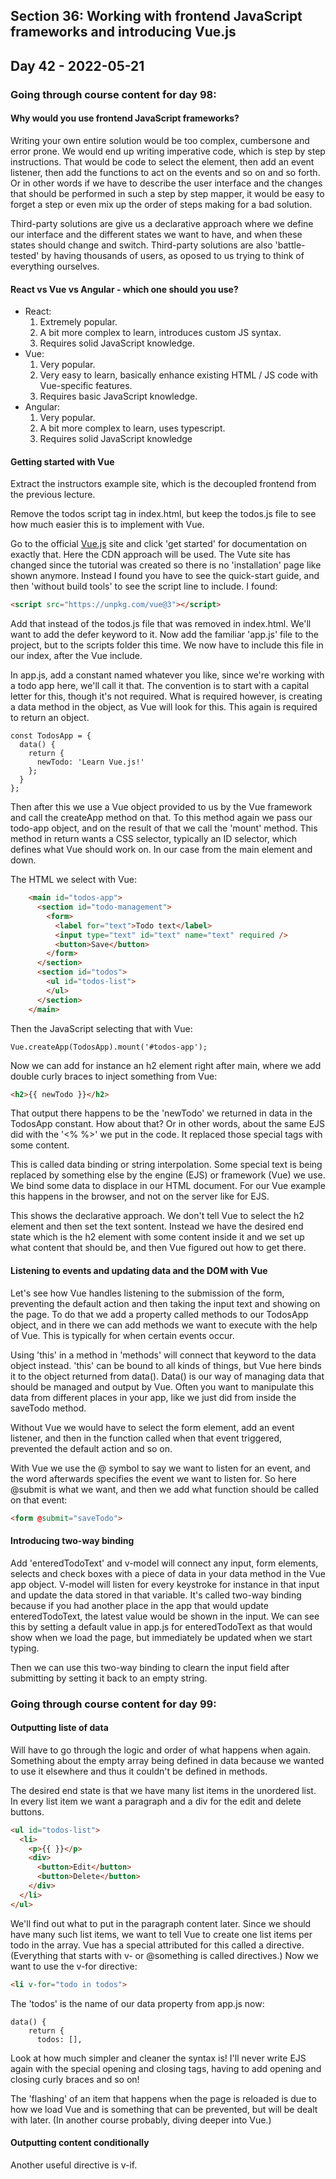 ## Section 36: Working with frontend JavaScript frameworks and introducing Vue.js

## Day 42 - 2022-05-21

### Going through course content for day 98:

#### <b>Why would you use frontend JavaScript frameworks?</b>

Writing your own entire solution would be too complex, cumbersone and error prone. We would end up writing imperative code, which is step by step instructions. That would be code to select the element, then add an event listener, then add the functions to act on the events and so on and so forth. Or in other words if we have to describe the user interface and the changes that should be performed in such a step by step mapper, it would be easy to forget a step or even mix up the order of steps making for a bad solution.

Third-party solutions are give us a declarative approach where we define our interface and the different states we want to have, and when these states should change and switch. Third-party solutions are also 'battle-tested' by having thousands of users, as oposed to us trying to think of everything ourselves.

#### <b>React vs Vue vs Angular - which one should you use?</b>

* React:
  1. Extremely popular.
  1. A bit more complex to learn, introduces custom JS syntax.
  1. Requires solid JavaScript knowledge.
* Vue:
  1. Very popular.
  1. Very easy to learn, basically enhance existing HTML / JS code with Vue-specific features.
  1. Requires basic JavaScript knowledge.
* Angular:
  1. Very popular.
  1. A bit more complex to learn, uses typescript.
  1. Requires solid JavaScript knowledge

#### <b>Getting started with Vue</b>

Extract the instructors example site, which is the decoupled frontend from the previous lecture.

Remove the todos script tag in index.html, but keep the todos.js file to see how much easier this is to implement with Vue.

Go to the official [Vue.js](https://vuejs.org) site and click 'get started' for documentation on exactly that. Here the CDN approach will be used. The Vute site has changed since the tutorial was created so there is no 'installation' page like shown anymore. Instead I found you have to see the quick-start guide, and then 'without build tools' to see the script line to include. I found:

```HTML
<script src="https://unpkg.com/vue@3"></script>
```

Add that instead of the todos.js file that was removed in index.html. We'll want to add the defer keyword to it. Now add the familiar 'app.js' file to the project, but to the scripts folder this time. We now have to include this file in our index, after the Vue include.

In app.js, add a constant named whatever you like, since we're working with a todo app here, we'll call it that. The convention is to start with a capital letter for this, though it's not required. What is required however, is creating a data method in the object, as Vue will look for this. This again is required to return an object.

```JS
const TodosApp = {
  data() {
    return {
      newTodo: 'Learn Vue.js!'
    };
  }
};
```

Then after this we use a Vue object provided to us by the Vue framework and call the createApp method on that. To this method again we pass our todo-app object, and on the result of that we call the 'mount' method. This method in return wants a CSS selector, typically an ID selector, which defines what Vue should work on. In our case from the main element and down.

The HTML we select with Vue:
```HTML
    <main id="todos-app">
      <section id="todo-management">
        <form>
          <label for="text">Todo text</label>
          <input type="text" id="text" name="text" required />
          <button>Save</button>
        </form>
      </section>
      <section id="todos">
        <ul id="todos-list">
        </ul>
      </section>
    </main>
```

Then the JavaScript selecting that with Vue:

```JS
Vue.createApp(TodosApp).mount('#todos-app');
```

Now we can add for instance an h2 element right after main, where we add double curly braces to inject something from Vue:

```HTML
<h2>{{ newTodo }}</h2>
```

That output there happens to be the 'newTodo' we returned in data in the TodosApp constant. How about that? Or in other words, about the same EJS did with the '<% %>' we put in the code. It replaced those special tags with some content.

This is called data binding or string interpolation. Some special text is being replaced by something else by the engine (EJS) or framework (Vue) we use. We bind some data to displace in our HTML document. For our Vue example this happens in the browser, and not on the server like for EJS.

This shows the declarative approach. We don't tell Vue to select the h2 element and then set the text sontent. Instead we have the desired end state which is the h2 element with some content inside it and we set up what content that should be, and then Vue figured out how to get there.

#### <b>Listening to events and updating data and the DOM with Vue</b>

Let's see how Vue handles listening to the submission of the form, preventing the default action and then taking the input text and showing on the page. To do that we add a property called methods to our TodosApp object, and in there we can add methods we want to execute with the help of Vue. This is typically for when certain events occur.

Using 'this' in a method in 'methods' will connect that keyword to the data object instead. 'this' can be bound to all kinds of things, but Vue here binds it to the object returned from data(). Data() is our way of managing data that should be managed and output by Vue. Often you want to manipulate this data from different places in your app, like we just did from inside the saveTodo method.

Without Vue we would have to select the form element, add an event listener, and then in the function called when that event triggered, prevented the default action and so on.

With Vue we use the @ symbol to say we want to listen for an event, and the word afterwards specifies the event we want to listen for. So here @submit is what we want, and then we add what function should be called on that event:

```HTML
<form @submit="saveTodo">
```

#### <b>Introducing two-way binding</b>

Add 'enteredTodoText' and v-model will connect any input, form elements, selects and check boxes with a piece of data in your data method in the Vue app object. V-model will listen for every keystroke for instance in that input and update the data stored in that variable. It's called two-way binding because if you had another place in the app that would update enteredTodoText, the latest value would be shown in the input. We can see this by setting a default value in app.js for enteredTodoText as that would show when we load the page, but immediately be updated when we start typing.

Then we can use this two-way binding to clearn the input field after submitting by setting it back to an empty string.

### Going through course content for day 99:

#### <b>Outputting liste of data</b>

Will have to go through the logic and order of what happens when again. Something about the empty array being defined in data because we wanted to use it elsewhere and thus it couldn't be defined in methods.

The desired end state is that we have many list items in the unordered list. In every list item we want a paragraph and a div for the edit and delete buttons.

```HTML
<ul id="todos-list">
  <li>
    <p>{{ }}</p>
    <div>
      <button>Edit</button>
      <button>Delete</button>
    </div>
  </li>
</ul>
```

We'll find out what to put in the paragraph content later. Since we should have many such list items, we want to tell Vue to create one list items per todo in the array. Vue has a special attributed for this called a directive. (Everything that starts with v- or @something is called directives.) Now we want to use the v-for directive:

```HTML
<li v-for="todo in todos">
```

The 'todos' is the name of our data property from app.js now:

```JS
data() {
    return {
      todos: [],
```

Look at how much simpler and cleaner the syntax is! I'll never write EJS again with the special opening and closing tags, having to add opening and closing curly braces and so on!

The 'flashing' of an item that happens when the page is reloaded is due to how we load Vue and is something that can be prevented, but will be dealt with later. (In another course probably, diving deeper into Vue.)

#### <b>Outputting content conditionally</b>

Another useful directive is v-if.